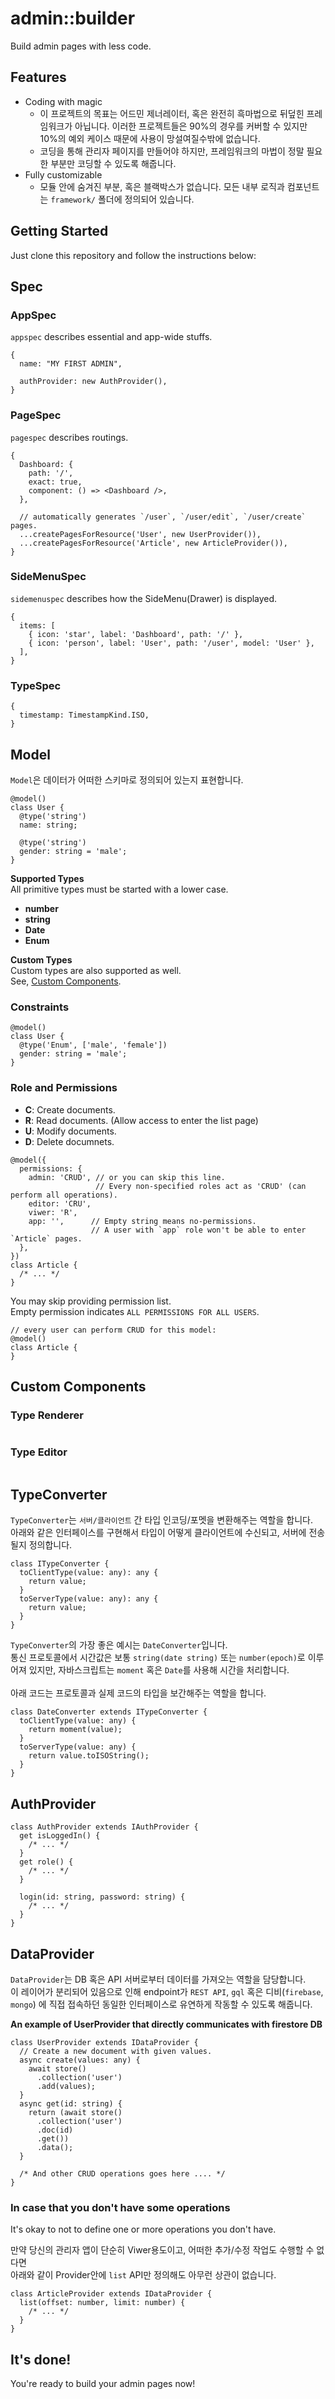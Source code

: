 admin::builder
====
Build admin pages with less code.

Features
----
* Coding with magic
  * 이 프로젝트의 목표는 어드민 제너레이터, 혹은 완전히 흑마법으로 뒤덮힌 프레임워크가 아닙니다. 이러한 프로젝트들은 90%의 경우를 커버할 수 있지만 10%의 예외 케이스 때문에 사용이 망설여질수밖에 없습니다.
  * 코딩을 통해 관리자 페이지를 만들어야 하지만, 프레임워크의 마법이 정말 필요한 부분만 코딩할 수 있도록 해줍니다.
* Fully customizable
  * 모듈 안에 숨겨진 부분, 혹은 블랙박스가 없습니다. 모든 내부 로직과 컴포넌트는 `framework/` 폴더에 정의되어 있습니다.

Getting Started
----
Just clone this repository and follow the instructions below:

Spec
----

### AppSpec
`appspec` describes essential and app-wide stuffs.
```tsx
{
  name: "MY FIRST ADMIN",

  authProvider: new AuthProvider(),
}
```

### PageSpec
`pagespec` describes routings.
```tsx
{
  Dashboard: {
    path: '/',
    exact: true,
    component: () => <Dashboard />,
  },
  
  // automatically generates `/user`, `/user/edit`, `/user/create` pages.
  ...createPagesForResource('User', new UserProvider()),
  ...createPagesForResource('Article', new ArticleProvider()),
}
```

### SideMenuSpec
`sidemenuspec` describes how the SideMenu(Drawer) is displayed.
```tsx
{
  items: [
    { icon: 'star', label: 'Dashboard', path: '/' },
    { icon: 'person', label: 'User', path: '/user', model: 'User' },
  ],
}
```

### TypeSpec
```tsx
{
  timestamp: TimestampKind.ISO,
}
```


Model
----
`Model`은 데이터가 어떠한 스키마로 정의되어 있는지 표현합니다.

```tsx
@model()
class User {
  @type('string')
  name: string;
  
  @type('string')
  gender: string = 'male';
}
```
__Supported Types__<br/>
All primitive types must be started with a lower case.
* __number__
* __string__
* __Date__
* __Enum__

__Custom Types__<br/>
Custom types are also supported as well. <br/>
See, [Custom Components](https://github.com/pjc0247/admin#custom-components).

### Constraints

```tsx
@model()
class User {
  @type('Enum', ['male', 'female'])
  gender: string = 'male';
}
```

### Role and Permissions

* __C__: Create documents.
* __R__: Read documents. (Allow access to enter the list page)
* __U__: Modify documents.
* __D__: Delete documnets.

```tsx
@model({
  permissions: {
    admin: 'CRUD', // or you can skip this line.
                   // Every non-specified roles act as 'CRUD' (can perform all operations).
    editor: 'CRU',
    viwer: 'R',
    app: '',      // Empty string means no-permissions.
                  // A user with `app` role won't be able to enter `Article` pages.
  },
})
class Article {
  /* ... */
}
```

You may skip providing permission list. <br>
Empty permission indicates `ALL PERMISSIONS FOR ALL USERS`.
```tsx
// every user can perform CRUD for this model:
@model()
class Article {
}
```

Custom Components
----

### Type Renderer
```tsx
```

### Type Editor
```tsx
```


TypeConverter
----
`TypeConverter`는 `서버/클라이언트` 간 타입 인코딩/포멧을 변환해주는 역할을 합니다. <br />
아래와 같은 인터페이스를 구현해서 타입이 어떻게 클라이언트에 수신되고, 서버에 전송될지 정의합니다.
```tsx
class ITypeConverter {
  toClientType(value: any): any {
    return value;
  }
  toServerType(value: any): any {
    return value;
  }
}
```

`TypeConverter`의 가장 좋은 예시는 `DateConverter`입니다. <br />
통신 프로토콜에서 시간값은 보통 `string(date string)` 또는 `number(epoch)`로 이루어져 있지만,
자바스크립트는 `moment` 혹은 `Date`를 사용해 시간을 처리합니다.<br />
<br />
아래 코드는 프로토콜과 실제 코드의 타입을 보간해주는 역할을 합니다.
```tsx
class DateConverter extends ITypeConverter {
  toClientType(value: any) {
    return moment(value);
  }
  toServerType(value: any) {
    return value.toISOString();
  }
}
```

AuthProvider
----
```tsx
class AuthProvider extends IAuthProvider {
  get isLoggedIn() {
    /* ... */
  }
  get role() {
    /* ... */
  }
  
  login(id: string, password: string) {
    /* ... */
  }
}
```
 
DataProvider
----
`DataProvider`는 DB 혹은 API 서버로부터 데이터를 가져오는 역할을 담당합니다.<br />
이 레이어가 분리되어 있음으로 인해 endpoint가 `REST API`, `gql` 혹은 디비(`firebase`, `mongo`) 에 직접 접속하던 동일한 인터페이스로 유연하게 작동할 수 있도록 해줍니다.

__An example of UserProvider that directly communicates with firestore DB__
```tsx
class UserProvider extends IDataProvider {
  // Create a new document with given values.
  async create(values: any) {
    await store()
      .collection('user')
      .add(values);
  }
  async get(id: string) {
    return (await store()
      .collection('user')
      .doc(id)
      .get())
      .data();
  }
  
  /* And other CRUD operations goes here .... */
}
```


### In case that you don't have some operations
It's okay to not to define one or more operations you don't have.

만약 당신의 관리자 앱이 단순히 Viwer용도이고, 어떠한 추가/수정 작업도 수행할 수 없다면<br/>
아래와 같이 Provider안에 `list` API만 정의해도 아무런 상관이 없습니다.
```tsx
class ArticleProvider extends IDataProvider {
  list(offset: number, limit: number) {
    /* ... */
  }
}
```


It's done!
----
You're ready to build your admin pages now!
